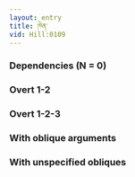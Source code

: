```yaml
---
layout: entry
title: ཁེན་
vid: Hill:0109
---
```

### Dependencies (N = 0)


### Overt 1-2


### Overt 1-2-3


### With oblique arguments


### With unspecified obliques
